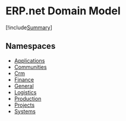 ﻿# ERP.net Domain Model

[!include[Summary](../entities-overview.md)]

## Namespaces
- [Applications](Applications.md)  
- [Communities](Communities.md)  
- [Crm](Crm.md)  
- [Finance](Finance.md)  
- [General](General.md)  
- [Logistics](Logistics.md)  
- [Production](Production.md)  
- [Projects](Projects.md)  
- [Systems](Systems.md)  

